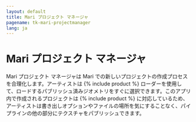 ```yaml
---
layout: default
title: Mari プロジェクト マネージャ
pagename: tk-mari-projectmanager
lang: ja
---
```


# Mari プロジェクト マネージャ

Mari プロジェクト マネージャは Mari での新しいプロジェクトの作成プロセスを合理化します。アーティストは {% include product %} ローダーを使用して、ロードするパブリッシュ済みジオメトリをすぐに選択できます。このアプリ内で作成されるプロジェクトは {% include product %} に対応しているため、アーティストは書き出しオプションやファイルの場所を気にすることなく、パイプラインの他の部分にテクスチャをパブリッシュできます。


